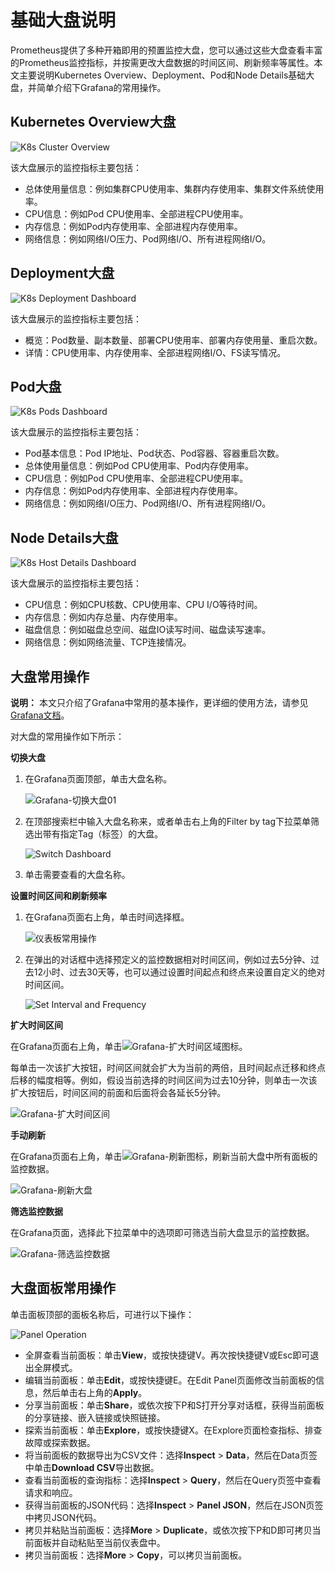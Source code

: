 # 基础大盘说明

Prometheus提供了多种开箱即用的预置监控大盘，您可以通过这些大盘查看丰富的Prometheus监控指标，并按需更改大盘数据的时间区间、刷新频率等属性。本文主要说明Kubernetes Overview、Deployment、Pod和Node Details基础大盘，并简单介绍下Grafana的常用操作。

## Kubernetes Overview大盘

![K8s Cluster Overview](https://static-aliyun-doc.oss-accelerate.aliyuncs.com/assets/img/zh-CN/4367604161/p49438.png)

该大盘展示的监控指标主要包括：

-   总体使用量信息：例如集群CPU使用率、集群内存使用率、集群文件系统使用率。
-   CPU信息：例如Pod CPU使用率、全部进程CPU使用率。
-   内存信息：例如Pod内存使用率、全部进程内存使用率。
-   网络信息：例如网络I/O压力、Pod网络I/O、所有进程网络I/O。

## Deployment大盘

![K8s Deployment Dashboard](https://static-aliyun-doc.oss-accelerate.aliyuncs.com/assets/img/zh-CN/4367604161/p51317.png)

该大盘展示的监控指标主要包括：

-   概览：Pod数量、副本数量、部署CPU使用率、部署内存使用量、重启次数。
-   详情：CPU使用率、内存使用率、全部进程网络I/O、FS读写情况。

## Pod大盘

![K8s Pods Dashboard](https://static-aliyun-doc.oss-accelerate.aliyuncs.com/assets/img/zh-CN/4367604161/p51318.png)

该大盘展示的监控指标主要包括：

-   Pod基本信息：Pod IP地址、Pod状态、Pod容器、容器重启次数。
-   总体使用量信息：例如Pod CPU使用率、Pod内存使用率。
-   CPU信息：例如Pod CPU使用率、全部进程CPU使用率。
-   内存信息：例如Pod内存使用率、全部进程内存使用率。
-   网络信息：例如网络I/O压力、Pod网络I/O、所有进程网络I/O。

## Node Details大盘

![K8s Host Details Dashboard](https://static-aliyun-doc.oss-accelerate.aliyuncs.com/assets/img/zh-CN/4367604161/p49437.png)

该大盘展示的监控指标主要包括：

-   CPU信息：例如CPU核数、CPU使用率、CPU I/O等待时间。
-   内存信息：例如内存总量、内存使用率。
-   磁盘信息：例如磁盘总空间、磁盘IO读写时间、磁盘读写速率。
-   网络信息：例如网络流量、TCP连接情况。

## 大盘常用操作

**说明：** 本文只介绍了Grafana中常用的基本操作，更详细的使用方法，请参见[Grafana文档](https://grafana.com/docs/grafana/latest/)。

对大盘的常用操作如下所示：

**切换大盘**

1.  在Grafana页面顶部，单击大盘名称。

    ![Grafana-切换大盘01](https://static-aliyun-doc.oss-accelerate.aliyuncs.com/assets/img/zh-CN/1172349161/p268532.png)

2.  在顶部搜索栏中输入大盘名称来，或者单击右上角的Filter by tag下拉菜单筛选出带有指定Tag（标签）的大盘。

    ![Switch Dashboard](https://static-aliyun-doc.oss-accelerate.aliyuncs.com/assets/img/zh-CN/4367604161/p51327.png)

3.  单击需要查看的大盘名称。

**设置时间区间和刷新频率**

1.  在Grafana页面右上角，单击时间选择框。

    ![仪表板常用操作](https://static-aliyun-doc.oss-accelerate.aliyuncs.com/assets/img/zh-CN/1172349161/p51325.png)

2.  在弹出的对话框中选择预定义的监控数据相对时间区间，例如过去5分钟、过去12小时、过去30天等，也可以通过设置时间起点和终点来设置自定义的绝对时间区间。

    ![Set Interval and Frequency](https://static-aliyun-doc.oss-accelerate.aliyuncs.com/assets/img/zh-CN/4367604161/p51326.png)


**扩大时间区间**

在Grafana页面右上角，单击![Grafana-扩大时间区域](https://static-aliyun-doc.oss-accelerate.aliyuncs.com/assets/img/zh-CN/1172349161/p268559.png)图标。

每单击一次该扩大按钮，时间区间就会扩大为当前的两倍，且时间起点迁移和终点后移的幅度相等。例如，假设当前选择的时间区间为过去10分钟，则单击一次该扩大按钮后，时间区间的前面和后面将会各延长5分钟。

![Grafana-扩大时间区间](https://static-aliyun-doc.oss-accelerate.aliyuncs.com/assets/img/zh-CN/1172349161/p268552.png)

**手动刷新**

在Grafana页面右上角，单击![Grafana-刷新](https://static-aliyun-doc.oss-accelerate.aliyuncs.com/assets/img/zh-CN/1172349161/p268561.png)图标，刷新当前大盘中所有面板的监控数据。

![Grafana-刷新大盘](https://static-aliyun-doc.oss-accelerate.aliyuncs.com/assets/img/zh-CN/1172349161/p268554.png)

**筛选监控数据**

在Grafana页面，选择此下拉菜单中的选项即可筛选当前大盘显示的监控数据。

![Grafana-筛选监控数据](https://static-aliyun-doc.oss-accelerate.aliyuncs.com/assets/img/zh-CN/1172349161/p268557.png)

## 大盘面板常用操作

单击面板顶部的面板名称后，可进行以下操作：

![Panel Operation](https://static-aliyun-doc.oss-accelerate.aliyuncs.com/assets/img/zh-CN/1172349161/p51328.png)

-   全屏查看当前面板：单击**View**，或按快捷键V。再次按快捷键V或Esc即可退出全屏模式。
-   编辑当前面板：单击**Edit**，或按快捷键E。在Edit Panel页面修改当前面板的信息，然后单击右上角的**Apply**。
-   分享当前面板：单击**Share**，或依次按下P和S打开分享对话框，获得当前面板的分享链接、嵌入链接或快照链接。
-   探索当前面板：单击**Explore**，或按快捷键X。在Explore页面检查指标、排查故障或探索数据。
-   将当前面板的数据导出为CSV文件：选择**Inspect** \> **Data**，然后在Data页签中单击**Download CSV**导出数据。
-   查看当前面板的查询指标：选择**Inspect** \> **Query**，然后在Query页签中查看请求和响应。
-   获得当前面板的JSON代码：选择**Inspect** \> **Panel JSON**，然后在JSON页签中拷贝JSON代码。
-   拷贝并粘贴当前面板：选择**More** \> **Duplicate**，或依次按下P和D即可拷贝当前面板并自动粘贴至当前仪表盘中。
-   拷贝当前面板：选择**More** \> **Copy**，可以拷贝当前面板。

